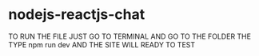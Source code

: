 # nodejs-reactjs-chat
TO RUN THE FILE JUST GO TO TERMINAL AND GO TO THE FOLDER THE TYPE npm run dev AND THE SITE WILL READY TO TEST
